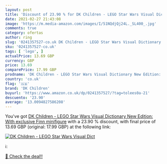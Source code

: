 ```yaml
---
layout: post
title: 'Discount of 23.90 % for DK Children - LEGO Star Wars Visual Dict'
date: 2021-02-27 21:43:08
image: 'https://m.media-amazon.com/images/I/51NQdjQj24L._SL400_.jpg'
comments: true
category: ofertas
author: ring
slug: '0241357527-co.uk DK Children - LEGO Star Wars Visual Dictionary New...'
sku: '0241357527-co.uk'
tags: [ 'lego', ]
actualPrice: 13.69 GBP
currency: GBP
price: 13.69
comparePrice: 17.99 GBP
prodname: 'DK Children - LEGO Star Wars Visual Dictionary New Edition: With exclusive Finn minifigure'
country: 'co.uk'
flag: '🇬🇧'
brand: 'DK Children'
buyurl: 'https://www.amazon.co.uk/dp/0241357527/?tag=tolees0a-21'
descuento: '23.90'
average: '13.0094827586208'
---
```


You've got [DK Children - LEGO Star Wars Visual Dictionary New Edition: With exclusive Finn minifigure](https://www.amazon.co.uk/dp/0241357527/?tag=tolees0a-21) with a  23.90 % discount, with final price of 13.69 GBP (original: 17.99 GBP) at the following link:

[![DK Children - LEGO Star Wars Visual Dict](https://m.media-amazon.com/images/I/51NQdjQj24L._SL400_.jpg)](https://www.amazon.co.uk/dp/0241357527/?tag=tolees0a-21)

ℹ️:


[🛒 Check the deal!!](https://www.amazon.co.uk/dp/0241357527/?tag=tolees0a-21)

